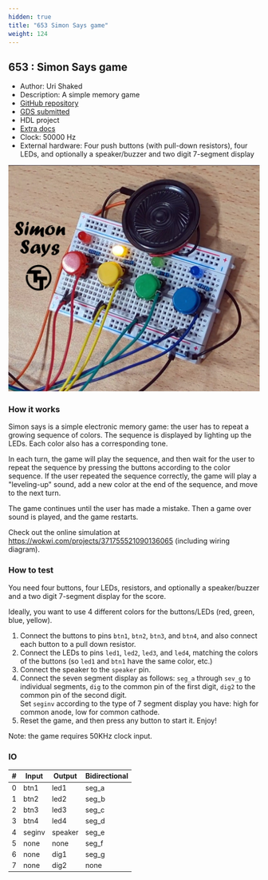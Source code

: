 ```yaml
---
hidden: true
title: "653 Simon Says game"
weight: 124
---
```


## 653 : Simon Says game

* Author: Uri Shaked
* Description: A simple memory game
* [GitHub repository](https://github.com/urish/tt05-simon-game-openlane2)
* [GDS submitted](https://github.com/urish/tt05-simon-game-openlane2/actions/runs/6597380151)
* HDL project
* [Extra docs](https://wokwi.com/projects/371755521090136065)
* Clock: 50000 Hz
* External hardware: Four push buttons (with pull-down resistors), four LEDs, and optionally a speaker/buzzer and two digit 7-segment display

![picture](images/picture.jpg)

### How it works

Simon says is a simple electronic memory game: the user has to repeat a growing sequence of colors.
The sequence is displayed by lighting up the LEDs. Each color also has a corresponding tone.

In each turn, the game will play the sequence, and then wait for the user to repeat the sequence
by pressing the buttons according to the color sequence.
If the user repeated the sequence correctly, the game will play a "leveling-up" sound,
add a new color at the end of the sequence, and move to the next turn.

The game continues until the user has made a mistake. Then a game over sound is played, and the game restarts.

Check out the online simulation at https://wokwi.com/projects/371755521090136065 (including wiring diagram).


### How to test

You need four buttons, four LEDs, resistors, and optionally a speaker/buzzer
and a two digit 7-segment display for the score.

Ideally, you want to use 4 different colors for the buttons/LEDs (red, green,
blue, yellow).

1. Connect the buttons to pins `btn1`, `btn2`, `btn3`, and `btn4`, and also
   connect each button to a pull down resistor.
2. Connect the LEDs to pins `led1`, `led2`, `led3`, and `led4`, matching
   the colors of the buttons (so `led1` and `btn1` have the same color, etc.)
3. Connect the speaker to the `speaker` pin.
4. Connect the seven segment display as follows: `seg_a` through `sev_g` to
   individual segments, `dig` to the common pin of the first digit, `dig2`
   to the common pin of the second digit.  
   Set `seginv` according to the type of 7 segment display you have: high
   for common anode, low for common cathode.
5. Reset the game, and then press any button to start it. Enjoy!

Note: the game requires 50KHz clock input.


### IO

| # | Input        | Output       | Bidirectional      |
|---|--------------|--------------| -------------------|
| 0 | btn1  | led1 | seg_a |
| 1 | btn2  | led2 | seg_b |
| 2 | btn3  | led3 | seg_c |
| 3 | btn4  | led4 | seg_d |
| 4 | seginv  | speaker | seg_e |
| 5 | none  | none | seg_f |
| 6 | none  | dig1 | seg_g |
| 7 | none  | dig2 | none |
